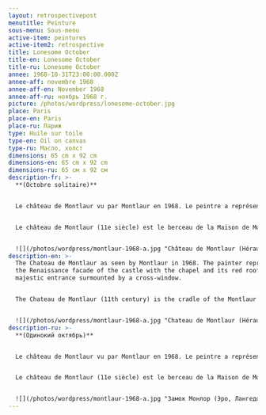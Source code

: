 ```yaml
---
layout: retrospectivepost
menutitle: Peinture
sous-menu: Sous-menu
active-item: peintures
active-item2: retrospective
title: Lonesome October
title-en: Lonesome October
title-ru: Lonesome October
annee: 1968-10-31T23:00:00.000Z
annee-aff: novembre 1968
annee-aff-en: November 1968
annee-aff-ru: ноябрь 1968 г.
picture: /photos/wordpress/lonesome-october.jpg
place: Paris
place-en: Paris
place-ru: Париж
type: Huile sur toile
type-en: Oil on canvas
type-ru: Масло, холст
dimensions: 65 cm x 92 cm
dimensions-en: 65 cm x 92 cm
dimensions-ru: 65 см x 92 см
description-fr: >-
  **(Octobre solitaire)** 


  Le château de Montlaur vu par Montlaur en 1968. Le peintre a représenté la façade renaissance du château avec la chapelle et son toit rouge, l'entrée majestueuse surmontée de la fenêtre à croisée. 


  Le château de Montlaur (11e siècle) est le berceau de la Maison de Montlaur. Il est situé à 18km au Nord-Est de Montpellier. Il n'est plus habité depuis 1622 date à laquelle il fut pris et partiellement rasé par les troupes protestantes du duc de Rohan.  


  ![](/photos/wordpress/montlaur-1968-a.jpg "Château de Montlaur (Hérault)")
description-en: >-
  The Chateau de Montlaur as seen by Montlaur in 1968. The painter represented
  the Renaissance facade of the castle with the chapel and its red roof and the
  majestic entrance surmounted by a cross-window.


  The Chateau de Montlaur (11th century) is the cradle of the Montlaur family. It is located 18km North-East of Montpellier. It has not been inhabited since 1622 when it was besieged, taken, and partially razed by the Duke of Rohan's Protestant troops.


  ![](/photos/wordpress/montlaur-1968-a.jpg "Chateau de Montlaur (Hérault, Languedoc)")
description-ru: >-
  **(Одинокий октябрь)**


  Le château de Montlaur vu par Montlaur en 1968. Le peintre a représenté la façade renaissance du château avec la chapelle et son toit rouge, l'entrée majestueuse surmontée de la fenêtre à croisée. 


  Le château de Montlaur (11e siècle) est le berceau de la Maison de Montlaur. Il est situé à 18km au Nord-Est de Montpellier. Il n'est plus habité depuis 1622 date à laquelle il fut pris et partiellement rasé par les troupes protestantes du duc de Rohan.  


  ![](/photos/wordpress/montlaur-1968-a.jpg "Замок Монлор (Эро, Лангедок)")
---
```

